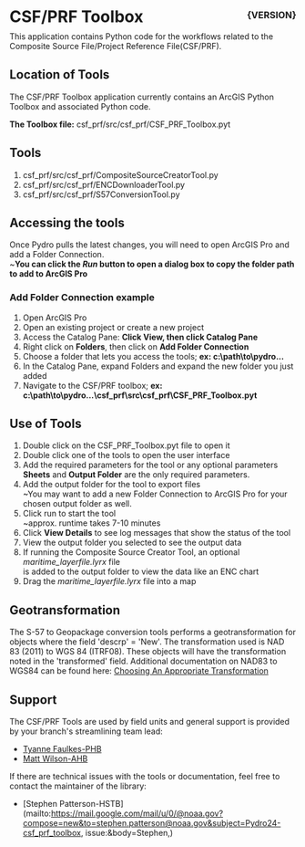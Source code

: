 # CSF/PRF Toolbox  <p style="text-align: right;font-size: 16px;margin-top:-30px;">{VERSION}</p>

This application contains Python code for the workflows related to 
the Composite Source File/Project Reference File(CSF/PRF).

## Location of Tools
The CSF/PRF Toolbox application currently contains an ArcGIS Python Toolbox and associated Python code.

**The Toolbox file:** csf_prf/src/csf_prf/CSF_PRF_Toolbox.pyt

## Tools
1. csf_prf/src/csf_prf/CompositeSourceCreatorTool.py
2. csf_prf/src/csf_prf/ENCDownloaderTool.py
3. csf_prf/src/csf_prf/S57ConversionTool.py

## Accessing the tools
Once Pydro pulls the latest changes, you will need to open ArcGIS Pro and add a Folder Connection.<br>
~**You can click the *Run* button to open a dialog box to copy the folder path to add to ArcGIS Pro**

### Add Folder Connection example
1. Open ArcGIS Pro
2. Open an existing project or create a new project
3. Access the Catalog Pane: **Click View, then click Catalog Pane**
4. Right click on **Folders**, then click on **Add Folder Connection**
5. Choose a folder that lets you access the tools; **ex: c:\path\to\pydro...**
6. In the Catalog Pane, expand Folders and expand the new folder you just added
7. Navigate to the CSF/PRF toolbox; **ex: c:\path\to\pydro...\csf_prf\src\csf_prf\CSF_PRF_Toolbox.pyt**

## Use of Tools
1. Double click on the CSF_PRF_Toolbox.pyt file to open it
2. Double click one of the tools to open the user interface
3. Add the required parameters for the tool or any optional parameters <br>**Sheets** and **Output Folder** are the only required parameters.
4. Add the output folder for the tool to export files <br>~You may want to add a new Folder Connection to ArcGIS Pro for your chosen output folder as well.
5. Click run to start the tool <br>~approx. runtime takes 7-10 minutes
6. Click **View Details** to see log messages that show the status of the tool
7. View the output folder you selected to see the output data
8. If running the Composite Source Creator Tool, an optional *maritime_layerfile.lyrx* file <br>is added to the output folder to view the data like an ENC chart
9. Drag the *maritime_layerfile.lyrx* file into a map

## Geotransformation
The S-57 to Geopackage conversion tools performs a geotransformation for objects where the field 
'descrp' = 'New'. The transformation used is NAD 83 (2011) to WGS 84 (ITRF08). These objects will have the transformation noted in the 'transformed' field.
Additional documentation on NAD83 to WGS84 can be found here: [Choosing An Appropriate Transformation](https://desktop.arcgis.com/en/arcmap/latest/map/projections/choosing-an-appropriate-transformation.htm)


## Support 
The CSF/PRF Tools are used by field units and general support is provided by your branch's streamlining team lead:
- [Tyanne Faulkes-PHB](mailto:https://mail.google.com/mail/u/0/@noaa.gov?compose=new&to=tyanne.faulkes@noaa.gov&subject=Pydro24-csf_prf_toolbox,%20issue:&body=Tyanne,)
- [Matt Wilson-AHB](mailto:https://mail.google.com/mail/u/0/@noaa.gov?compose=new&to=matthew.wilson@noaa.gov&subject=Pydro24-csf_prf_toolbox,%20issue:&body=Matt,)

If there are technical issues with the tools or documentation, feel free to contact the maintainer of the library:
- [Stephen Patterson-HSTB](mailto:https://mail.google.com/mail/u/0/@noaa.gov?compose=new&to=stephen.patterson@noaa.gov&subject=Pydro24-csf_prf_toolbox, issue:&body=Stephen,)